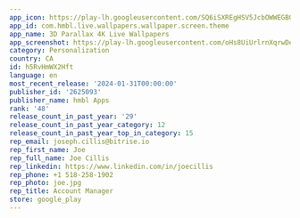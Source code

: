```yaml
---
app_icon: https://play-lh.googleusercontent.com/SQ6iSXREgHSV5JcbOWWEGBG4T6IAMEcaYGJoJoiJNEo7VIuFGmSUBUwmiC6jnSYEimQ
app_id: com.hmbl.live.wallpapers.wallpaper.screen.theme
app_name: 3D Parallax 4K Live Wallpapers
app_screenshot: https://play-lh.googleusercontent.com/oHs8UiUrlrnXqrwDe8a_yjly9eDlASPNGn4G3PqCMqkd9Rj7yLn1pOBjNjFhUh3C3aQ
category: Personalization
country: CA
id: h5RvHmWX2Hft
language: en
most_recent_release: '2024-01-31T00:00:00'
publisher_id: '2625093'
publisher_name: hmbl Apps
rank: '48'
release_count_in_past_year: '29'
release_count_in_past_year_category: 12
release_count_in_past_year_top_in_category: 15
rep_email: joseph.cillis@bitrise.io
rep_first_name: Joe
rep_full_name: Joe Cillis
rep_linkedin: https://www.linkedin.com/in/joecillis
rep_phone: +1 518-258-1902
rep_photo: joe.jpg
rep_title: Account Manager
store: google_play
---
```

